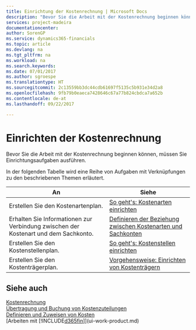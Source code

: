 ```yaml
---
title: Einrichtung der Kostenrechnung | Microsoft Docs
description: "Bevor Sie die Arbeit mit der Kostenrechnung beginnen können, müssen Sie Einrichtungsaufgaben ausführen."
services: project-madeira
documentationcenter: 
author: SorenGP
ms.service: dynamics365-financials
ms.topic: article
ms.devlang: na
ms.tgt_pltfrm: na
ms.workload: na
ms.search.keywords: 
ms.date: 07/01/2017
ms.author: sgroespe
ms.translationtype: HT
ms.sourcegitcommit: 2c13559bb3dc44cdb61697f5135c5b931e34d2a8
ms.openlocfilehash: 9fb79b0eaeca7428646c67a77b824cbdca7a652b
ms.contentlocale: de-at
ms.lasthandoff: 09/22/2017

---
```

# <a name="setting-up-cost-accounting"></a>Einrichten der Kostenrechnung
Bevor Sie die Arbeit mit der Kostenrechnung beginnen können, müssen Sie Einrichtungsaufgaben ausführen.  

 In der folgenden Tabelle wird eine Reihe von Aufgaben mit Verknüpfungen zu den beschriebenen Themen erläutert.

|An|Siehe|  
|--------|---------|  
|Erstellen Sie den Kostenartenplan.|[So geht's: Kostenarten einrichten](finance-how-to-set-up-cost-types.md)|  
|Erhalten Sie Informationen zur Verbindung zwischen der Kostenart und dem Sachkonto.|[Definieren der Beziehung zwischen Kostenarten und Sachkonten](finance-defining-the-relationship-between-cost-types-and-general-ledger-accounts.md)|  
|Erstellen Sie den Kostenstellenplan.|[So geht's: Kostenstellen einrichten](finance-how-to-set-up-cost-centers.md)|  
|Erstellen Sie den Kostenträgerplan.|[Vorgehensweise: Einrichten von Kostenträgern](finance-how-to-set-up-cost-objects.md)|  

## <a name="see-also"></a>Siehe auch  
[Kostenrechnung](finance-manage-cost-accounting.md)  
[Übertragung und Buchung von Kostenzuteilungen](finance-transfer-and-post-cost-entries.md)   
[Definieren und Zuweisen von Kosten](finance-define-and-allocate-costs.md)  
[Arbeiten mit [!INCLUDE[d365fin](includes/d365fin_md.md)]](ui-work-product.md)

